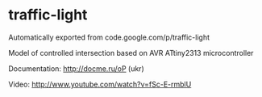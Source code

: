 # traffic-light
Automatically exported from code.google.com/p/traffic-light

Model of controlled intersection based on AVR ATtiny2313 microcontroller

Documentation: http://docme.ru/oP (ukr)

Video: http://www.youtube.com/watch?v=fSc-E-rmblU
